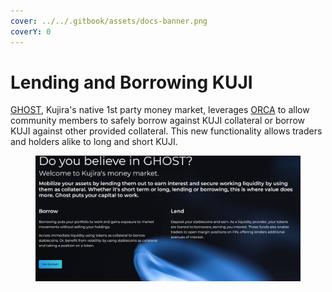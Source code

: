 ```yaml
---
cover: ../../.gitbook/assets/docs-banner.png
coverY: 0
---
```


# Lending and Borrowing KUJI

[GHOST](../../dapps-and-infrastructure/ghost-money-market/), Kujira's native 1st party money market, leverages [ORCA](../../dapps-and-infrastructure/orca/) to allow community members to safely borrow against KUJI collateral or borrow KUJI against other provided collateral. This new functionality allows traders and holders alike to long and short KUJI. &#x20;

<figure><img src="../../.gitbook/assets/image (4).png" alt=""><figcaption></figcaption></figure>
